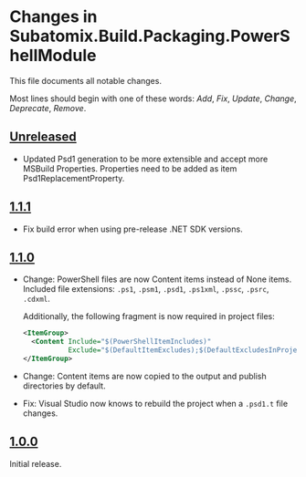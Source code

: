 # Changes in Subatomix.Build.Packaging.PowerShellModule
This file documents all notable changes.

Most lines should begin with one of these words:
*Add*, *Fix*, *Update*, *Change*, *Deprecate*, *Remove*.

<!--
## [Unreleased](https://github.com/sharpjs/Subatomix.Build.Packaging.PowerShellModule/compare/release/1.1.1..HEAD)
(none)
-->

## [Unreleased](https://github.com/sharpjs/Subatomix.Build.Packaging.PowerShellModule/compare/release/1.1.1..HEAD)
- Updated Psd1 generation to be more extensible and accept more MSBuild Properties. Properties need to be added as item Psd1ReplacementProperty.

## [1.1.1](https://github.com/sharpjs/Subatomix.Build.Packaging.PowerShellModule/compare/release/1.1.0..release/1.1.1)
- Fix build error when using pre-release .NET SDK versions.

## [1.1.0](https://github.com/sharpjs/Subatomix.Build.Packaging.PowerShellModule/compare/release/1.0.0..release/1.1.0)
- Change: PowerShell files are now Content items instead of None items.
  Included file extensions:
  `.ps1`, `.psm1`, `.psd1`, `.ps1xml`, `.pssc`, `.psrc`, `.cdxml`.

  Additionally, the following fragment is now required in project files:

  ```xml
  <ItemGroup>
    <Content Include="$(PowerShellItemIncludes)"
             Exclude="$(DefaultItemExcludes);$(DefaultExcludesInProjectFolder)" />
  </ItemGroup>
  ```

- Change: Content items are now copied to the output and publish directories
  by default.

- Fix: Visual Studio now knows to rebuild the project when a `.psd1.t` file changes.

## [1.0.0](https://github.com/sharpjs/Subatomix.Build.Packaging.PowerShellModule/tree/release/1.0.0)
Initial release.

<!--
  Copyright 2022 Subatomix Research Inc.

  Permission to use, copy, modify, and distribute this software for any
  purpose with or without fee is hereby granted, provided that the above
  copyright notice and this permission notice appear in all copies.

  THE SOFTWARE IS PROVIDED "AS IS" AND THE AUTHOR DISCLAIMS ALL WARRANTIES
  WITH REGARD TO THIS SOFTWARE INCLUDING ALL IMPLIED WARRANTIES OF
  MERCHANTABILITY AND FITNESS. IN NO EVENT SHALL THE AUTHOR BE LIABLE FOR
  ANY SPECIAL, DIRECT, INDIRECT, OR CONSEQUENTIAL DAMAGES OR ANY DAMAGES
  WHATSOEVER RESULTING FROM LOSS OF USE, DATA OR PROFITS, WHETHER IN AN
  ACTION OF CONTRACT, NEGLIGENCE OR OTHER TORTIOUS ACTION, ARISING OUT OF
  OR IN CONNECTION WITH THE USE OR PERFORMANCE OF THIS SOFTWARE.
-->
